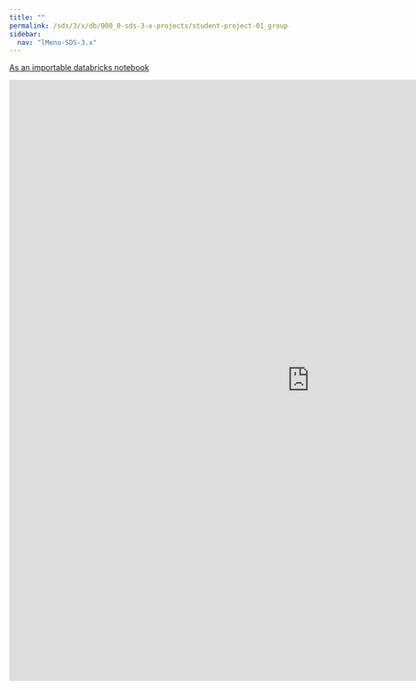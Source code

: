 ```yaml
---
title: ""
permalink: /sds/3/x/db/000_0-sds-3-x-projects/student-project-01_group-TheTwoCultures/04_LDA/
sidebar:
  nav: "lMenu-SDS-3.x"
---
```


[As an importable databricks notebook](https://lamastex.github.io/scalable-data-science/sds/3/x/db/000_0-sds-3-x-projects/student-project-01_group-TheTwoCultures/04_LDA.html)

<iframe src="https://lamastex.github.io/scalable-data-science/sds/3/x/db/000_0-sds-3-x-projects/student-project-01_group-TheTwoCultures/04_LDA.html" width="1080" height="1080" frameborder="0"></iframe>
